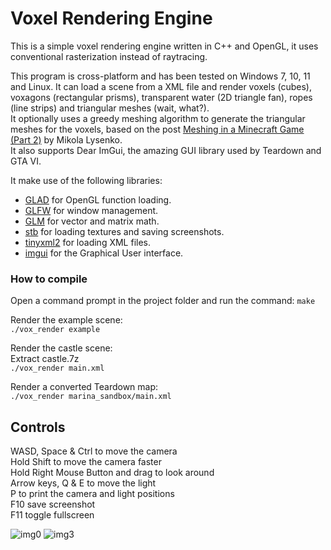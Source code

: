 # Voxel Rendering Engine

This is a simple voxel rendering engine written in C++ and OpenGL, it uses conventional rasterization instead of raytracing.

This program is cross-platform and has been tested on Windows 7, 10, 11 and Linux. It can load a scene from a XML file and render voxels (cubes), voxagons (rectangular prisms), transparent water (2D triangle fan), ropes (line strips) and triangular meshes (wait, what?).  
It optionally uses a greedy meshing algorithm to generate the triangular meshes for the voxels, based on the post [Meshing in a Minecraft Game (Part 2)](https://0fps.net/2012/07/07/meshing-minecraft-part-2/) by Mikola Lysenko.  
It also supports Dear ImGui, the amazing GUI library used by Teardown and GTA VI.

It make use of the following libraries:

-   [GLAD](https://glad.dav1d.de/) for OpenGL function loading.
-   [GLFW](https://www.glfw.org/) for window management.
-   [GLM](https://glm.g-truc.net/0.9.9/index.html) for vector and matrix math.
-   [stb](https://github.com/nothings/stb) for loading textures and saving screenshots.
-   [tinyxml2](https://github.com/leethomason/tinyxml2) for loading XML files.
-   [imgui](https://github.com/ocornut/imgui) for the Graphical User interface.

### How to compile

Open a command prompt in the project folder and run the command: `make`

Render the example scene:  
`./vox_render example`

Render the castle scene:  
Extract castle.7z  
`./vox_render main.xml`

Render a converted Teardown map:  
`./vox_render marina_sandbox/main.xml`

## Controls

WASD, Space & Ctrl to move the camera  
Hold Shift to move the camera faster  
Hold Right Mouse Button and drag to look around  
Arrow keys, Q & E to move the light  
P to print the camera and light positions  
F10 save screenshot  
F11 toggle fullscreen

![img0](https://raw.githubusercontent.com/TTFH/Voxel-Render/main/screenshots/img0.png)
![img3](https://raw.githubusercontent.com/TTFH/Voxel-Render/main/screenshots/img3.png)
